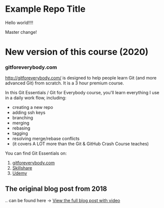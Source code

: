 # Example Repo Title
Hello world!!!! 

Master change!

# New version of this course (2020)
### gitforeverybody.com

http://gitforeverybody.com/ is designed to help people learn Git (and more advanced Git) from scratch. It is a 3 hour premium course.

In this Git Essentials / Git for Everybody course, you'll learn everything I use in a daily work flow, including:
* creating a new repo
* adding ssh keys
* branching
* merging 
* rebasing
* tagging
* resolving merge/rebase conflicts 
* (it covers A LOT more than the Git & GitHub Crash Course teaches)

You can find Git Essentials on:

1. [gitforeverybody.com](http://gitforeverybody.com/git-essentials)
2. [Skillshare](https://skl.sh/2viPzB9)
3. [Udemy](https://www.udemy.com/course/git-and-github-tutorial/?referralCode=91132F334DCD0CCAA250) 

## The original blog post from 2018
.. can be found here -> [View the full blog post with video](https://kalob.io/blog/getting-started-with-github/)
